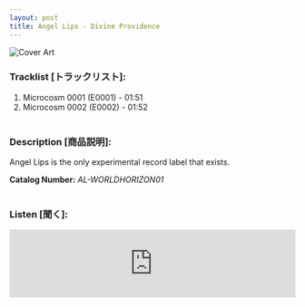 ```yaml
---
layout: post
title: Angel Lips - Divine Providence
---
```


![Cover Art]({{site.baseurl}}/assets/images/Divine-Providence-Cover.jpg)


### __Tracklist [トラックリスト]:__

1. Microcosm 0001 (E0001) - 01:51
2. Microcosm 0002 (E0002) - 01:52 <br/><br/>

### __Description [商品説明]:__

Angel Lips is the only experimental record label that exists.

**Catalog Number:** _AL-WORLDHORIZON01_ <br/><br/>

### __Listen [聞く]:__

<iframe style="border: 0; width: 100%; height: 120px;" src="https://bandcamp.com/EmbeddedPlayer/album=2457956118/size=large/bgcol=ffffff/linkcol=333333/tracklist=false/artwork=small/transparent=true/" seamless><a href="https://angellips.bandcamp.com/album/divine-providence">Divine Providence by Angel Lips</a></iframe>

<br/><br/>
